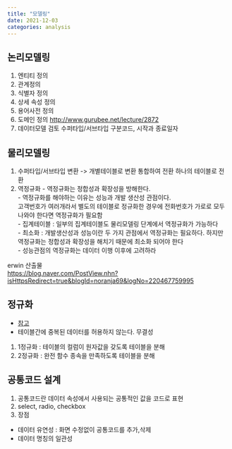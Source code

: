 ```yaml
---
title: "모델링"
date: 2021-12-03
categories: analysis  
---
```


## 논리모델링
  1. 엔티티 정의
  2. 관계정의
  3. 식별자 정의
  4. 상세 속성 정의
  5. 용어사전 정의
  6. 도메인 정의
	http://www.gurubee.net/lecture/2872
7. 데이터모델 검토
	수퍼타입/서브타입
	구분코드, 시작과 종료일자

## 물리모델링
  1. 수퍼타입/서브타입 변환 -> 개별테이블로 변환
			  통합하여 전환
			 하나의 테이블로 전환
  2. 역정규화
	- 역정규화는 정합성과 확장성을 방해한다.  
	- 역정규화를 해야하는 이유는 성능과 개발 생산성 관점이다.  
		고객번호가 여러개라서 별도의 테이블로 정규화한 경우에 전화번호가 가로로 모두 나와야 한다면 역정규화가 필요함  
	- 집계테이블 : 일부의 집계테이블도 물리모델링 단계에서 역정규화가 가능하다  
	- 최소화 : 개발생산성과 성능이란 두 가지 관점에서 역정규화는 필요하다. 하지만 역정규화는 정합성과 확장성을 해치기 때문에 최소화 되어야 한다  
	- 성능관점의 역정규화는 데이터 이행 이후에 고려하라  

erwin 산출물  
https://blog.naver.com/PostView.nhn?isHttpsRedirect=true&blogId=noranja69&logNo=220467759995


## 정규화
* [참고](https://mangkyu.tistory.com/110) 
* 테이블간에 중복된 데이터를 허용하지 않는다. 무결성
1. 1정규화 : 테이블의 컬럼이 원자값을 갖도록 테이블을 분해
2. 2정규화 :  완전 함수 종속을 만족하도록 테이블을 분해

## 공통코드 설계
1. 공통코드란 데이터 속성에서 사용되는 공통적인 값을 코드로 표현
2. select, radio, checkbox
2. 장점
  - 데이터 유연성 : 화면 수정없이 공통코드를 추가,삭제
  - 데이터 명칭의 일관성

